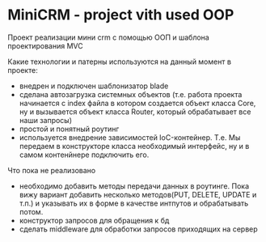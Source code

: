 # MiniCRM - project vith used OOP

Проект реализации мини crm с помощью ООП и шаблона проектирования MVC

Какие технологии и патерны используются на данный момент в проекте:
- внедрен и подключен шаблонизатор blade
- сделана автозагрузка системных объектов (т.е. работа проекта начинается с index файла в котором создается объект класса Core, ну и вызывается объект класса Router, который обрабатывает все наши запросы)
- простой и понятный роутинг
- используется внедрение зависимостей IoC-контейнер. Т.е. Мы передаем в конструкторе класса необходимый интерфейс, ну и в самом контенйнере подключить его.

Что пока не реализовано
- необходимо добавить методы передачи данных в роутинге. Пока вижу вариант добавить несколько методов(PUT, DELETE, UPDATE и т.п.) и указывать их в форме в качестве интпутов и обрабатывать потом.
- конструктор запросов для обращения к бд
- сделать middleware для обработки запросов приходящих на сервер
